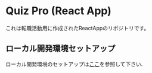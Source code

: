 # Quiz Pro (React App)
これは転職活動用に作成されたReactAppのリポジトリです。

## ローカル開発環境セットアップ
ローカル開発環境のセットアップは[ここ](https://github.com/rk-q09/quiz_pro)を参照して下さい.
